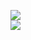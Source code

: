 [![](https://img.shields.io/badge/Made%20With-Github%20Spray-lightgrey.svg?style=for-the-badge&logo=github)](https://github.com/Annihil/github-spray#18463)  
[![](https://i.imgur.com/2DrTn0Z.gif)](https://github.com/Annihil/github-spray)